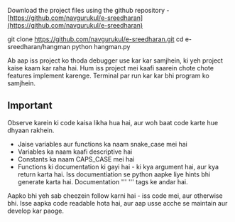 Download the project files using the github repository - [https://github.com/navgurukul/e-sreedharan](https://github.com/navgurukul/e-sreedharan)

git clone https://github.com/navgurukul/e-sreedharan.git
cd e-sreedharan/hangman
python hangman.py

Ab aap iss project ko thoda debugger use kar kar samjhein, ki yeh project kaise kaam kar raha hai. Hum iss project mei kaafi saarein chote chote features implement karenge. Terminal par run kar kar bhi program ko samjhein.

## Important
Observe karein ki code kaisa likha hua hai, aur woh baat code karte hue dhyaan rakhein.
- Jaise variables aur functions ka naam snake_case mei hai
- Variables ka naam kaafi descriptive hai
- Constants ka naam CAPS_CASE mei hai
- Functions ki documentation ki gayi hai - ki kya argument hai, aur kya return karta hai. Iss documentiation se python aapke liye hints bhi generate karta hai. Documentation ''' ''' tags ke andar hai.

Aapko bhi yeh sab cheezein follow karni hai - iss code mei, aur otherwise bhi. Isse aapka code readable hota hai, aur aap usse acche se maintain aur develop kar paoge.